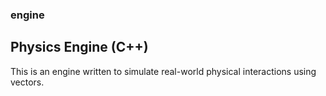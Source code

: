 ### engine
## Physics Engine (C++)
This is an engine written to simulate real-world physical interactions using vectors.
